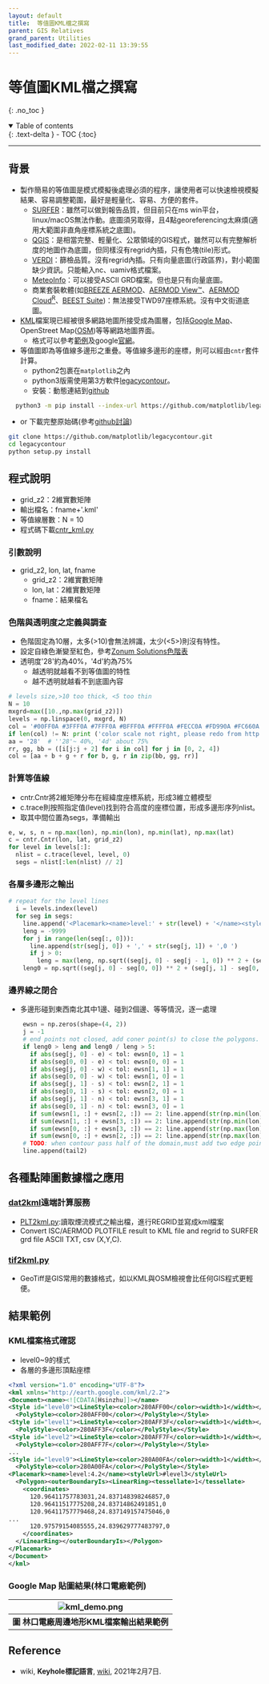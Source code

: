 ```yaml
---
layout: default
title:  等值圖KML檔之撰寫
parent: GIS Relatives
grand_parent: Utilities
last_modified_date: 2022-02-11 13:39:55
---
```


# 等值圖KML檔之撰寫
{: .no_toc }

<details open markdown="block">
  <summary>
    Table of contents
  </summary>
  {: .text-delta }
- TOC
{:toc}
</details>

---
## 背景
- 製作簡易的等值圖是模式模擬後處理必須的程序，讓使用者可以快速檢視模擬結果、容易調整範圍，最好是輕量化、容易、方便的套件。
  - [SURFER](https://www.goldensoftware.com/products/surfer)：雖然可以做到報告品質，但目前只在ms win平台，linux/macOS無法作動。底圖須另取得，且4點georeferencing太麻煩(適用大範圍非直角座標系統之底圖)。
  - [QGIS](https://zh.wikipedia.org/wiki/QGIS)：是相當完整、輕量化、公眾領域的GIS程式，雖然可以有完整解析度的地圖作為底圖，但同樣沒有regrid內插，只有色塊(tile)形式。
  - [VERDI](https://www.evernote.com/shard/s125/sh/e57ae550-4ee0-4417-b56b-b340f50bc43e/21f7f90a91e5ede50f228b557de1f347)：篩檢品質。沒有regrid內插。只有向量底圖(行政區界)，對小範圍缺少資訊。只能輸入nc、uamiv格式檔案。
  - [MeteoInfo](https://www.evernote.com/shard/s125/sh/1f1f4de7-a9b7-fb91-78df-1b03b06dc16b/5c16006937c386e7085358e70155c455)：可以接受ASCII GRD檔案。但也是只有向量底圖。
  - 商業套裝軟體(如[BREEZE AERMOD](https://www.trinityconsultants.com/software/dispersion/aermod)、[AERMOD View™](https://www.weblakes.com/products/aermod/index.html)、[AERMOD Cloud<sup>R</sup>](https://www.envitrans.com/software-aermod-cloud.php)、[BEEST Suite](https://www.providenceoris.com/product/beest-suite/))：無法接受TWD97座標系統。沒有中文街道底圖。
- [KML](https://zh.wikipedia.org/wiki/KML)檔案現已經被很多網路地圖所接受成為圖層，包括[Google Map]()、OpenStreet Map([OSM](https://www.openstreetmap.org/#map=8/23.611/120.768))等等網路地圖界面。
  - 格式可以參考[範例](https://sinotec2.github.io/Focus-on-Air-Quality/utilities/GIS/rd_kml/#檔案來源與解壓縮)及google[官網](https://developers.google.com/kml/documentation/kml_tut)。
- 等值圖即為等值線多邊形之重疊。等值線多邊形的座標，則可以經由`cntr`套件計算。
  - python2包裹在`matplotlib`之內
  - python3版需使用第3方軟件[legacycontour](https://github.com/matplotlib/legacycontour)。
  - 安裝：動態連結到[github](https://github.com/matplotlib/legacycontour.git)

```bash
  python3 -m pip install --index-url https://github.com/matplotlib/legacycontour.git legacycontour`
```
- or 下載完整原始碼(參考[github討論](https://github.com/badlands-model/pyBadlands_serial/issues/1))

```bash
git clone https://github.com/matplotlib/legacycontour.git
cd legacycontour
python setup.py install
```

## 程式說明
- grid_z2：2維實數矩陣
- 輸出檔名：fname+'.kml'
- 等值線層數：N = 10
- 程式碼下載[cntr_kml.py](https://github.com/sinotec2/Focus-on-Air-Quality/blob/main/utilities/GIS/cntr_kml.py)

### 引數說明
- grid_z2, lon, lat, fname
  - grid_z2：2維實數矩陣
  - lon, lat：2維實數矩陣
  - fname：結果檔名

### 色階與透明度之定義與調查
- 色階固定為10層，太多(>10)會無法辨識，太少(<5>)則沒有特性。
- 設定自綠色漸變至紅色，參考[Zonum Solutions色階表](http://www.zonums.com/online/color_ramp/)
- 透明度'28'約為40%，'4d'約為75%
  - 越透明就越看不到等值圖的特性
  - 越不透明就越看不到底圖內容

```python
# levels size,>10 too thick, <5 too thin
N = 10
mxgrd=max([10.,np.max(grid_z2)])
levels = np.linspace(0, mxgrd, N)
col = '#00FF0A #3FFF0A #7FFF0A #BFFF0A #FFFF0A #FECC0A #FD990A #FC660A #FB330A #FA000A'.replace('#', '').split()
if len(col) != N: print ('color scale not right, please redo from http://www.zonums.com/online/color_ramp/')
aa = '28'  # ''28'~ 40%, '4d' about 75%
rr, gg, bb = ([i[j:j + 2] for i in col] for j in [0, 2, 4])
col = [aa + b + g + r for b, g, r in zip(bb, gg, rr)]
```

### 計算等值線
- cntr.Cntr將2維矩陣分布在經緯度座標系統，形成3維立體模型
- c.trace則按照指定值(level)找到符合高度的座標位置，形成多邊形序列nlist。
- 取其中間位置為segs，準備輸出

```python
e, w, s, n = np.max(lon), np.min(lon), np.min(lat), np.max(lat)
c = cntr.Cntr(lon, lat, grid_z2)
for level in levels[:]:
  nlist = c.trace(level, level, 0)
  segs = nlist[:len(nlist) // 2]  
```

### 各層多邊形之輸出

```python
# repeat for the level lines
  i = levels.index(level)
  for seg in segs:
    line.append('<Placemark><name>level:' + str(level) + '</name><styleUrl>#level' + str(i) + head2)
    leng = -9999
    for j in range(len(seg[:, 0])):
      line.append(str(seg[j, 0]) + ',' + str(seg[j, 1]) + ',0 ')
      if j > 0:
        leng = max(leng, np.sqrt((seg[j, 0] - seg[j - 1, 0]) ** 2 + (seg[j, 1] - seg[j - 1, 1]) ** 2))
    leng0 = np.sqrt((seg[j, 0] - seg[0, 0]) ** 2 + (seg[j, 1] - seg[0, 1]) ** 2)
```
### 邊界線之閉合
- 多邊形碰到東西南北其中1邊、碰到2個邊、等等情況，逐一處理

```python
    ewsn = np.zeros(shape=(4, 2))
    j = -1
    # end points not closed, add coner point(s) to close the polygons.
    if leng0 > leng and leng0 / leng > 5:
      if abs(seg[j, 0] - e) < tol: ewsn[0, 1] = 1
      if abs(seg[0, 0] - e) < tol: ewsn[0, 0] = 1
      if abs(seg[j, 0] - w) < tol: ewsn[1, 1] = 1
      if abs(seg[0, 0] - w) < tol: ewsn[1, 0] = 1
      if abs(seg[j, 1] - s) < tol: ewsn[2, 1] = 1
      if abs(seg[0, 1] - s) < tol: ewsn[2, 0] = 1
      if abs(seg[j, 1] - n) < tol: ewsn[3, 1] = 1
      if abs(seg[0, 1] - n) < tol: ewsn[3, 0] = 1
      if sum(ewsn[1, :] + ewsn[2, :]) == 2: line.append(str(np.min(lon)) + ',' + str(np.min(lat)) + ',0 ')
      if sum(ewsn[1, :] + ewsn[3, :]) == 2: line.append(str(np.min(lon)) + ',' + str(np.max(lat)) + ',0 ')
      if sum(ewsn[0, :] + ewsn[3, :]) == 2: line.append(str(np.max(lon)) + ',' + str(np.max(lat)) + ',0 ')
      if sum(ewsn[0, :] + ewsn[2, :]) == 2: line.append(str(np.max(lon)) + ',' + str(np.min(lat)) + ',0 ')
    # TODO: when contour pass half of the domain,must add two edge points.
    line.append(tail2)
```

## 各種點陣圖數據檔之應用
### [dat2kml](http://114.32.164.198/dat2kml.html)遠端計算服務
- [PLT2kml.py](https://sinotec2.github.io/Focus-on-Air-Quality/PlumeModels/OU_pathways/PLT2kml/):讀取煙流模式之輸出檔，進行REGRID並寫成kml檔案
- Convert ISC/AERMOD PLOTFILE result to KML file and regrid to SURFER grd file ASCII TXT, csv (X,Y,C). 

### [tif2kml.py](https://sinotec2.github.io/Focus-on-Air-Quality/utilities/GIS/GeoTiff/#tif2kmlpy)
- GeoTiff是GIS常用的數據格式，如以KML與OSM檢視會比任何GIS程式更輕便。

## 結果範例
### KML檔案格式確認
- level0~9的樣式
- 各層的多邊形頂點座標

```xml
<?xml version="1.0" encoding="UTF-8"?>
<kml xmlns="http://earth.google.com/kml/2.2">
<Document><name><![CDATA[Hsinzhu]]></name>
<Style id="level0"><LineStyle><color>280AFF00</color><width>1</width></LineStyle>
  <PolyStyle><color>280AFF00</color></PolyStyle></Style>
<Style id="level1"><LineStyle><color>280AFF3F</color><width>1</width></LineStyle>
  <PolyStyle><color>280AFF3F</color></PolyStyle></Style>
<Style id="level2"><LineStyle><color>280AFF7F</color><width>1</width></LineStyle>
  <PolyStyle><color>280AFF7F</color></PolyStyle></Style>
...
<Style id="level9"><LineStyle><color>280A00FA</color><width>1</width></LineStyle>
  <PolyStyle><color>280A00FA</color></PolyStyle></Style>
<Placemark><name>level:4.2</name><styleUrl>#level3</styleUrl>
  <Polygon><outerBoundaryIs><LinearRing><tessellate>1</tessellate>
    <coordinates>
      120.96411757783031,24.837148398246857,0 
      120.96411517775208,24.83714862491851,0 
      120.96411757779468,24.837149157475046,0 
...      
      120.97579154085555,24.839629777483797,0 
    </coordinates>
  </LinearRing></outerBoundaryIs></Polygon>
</Placemark>
</Document>
</kml>
```

### Google Map 貼圖結果(林口電廠範例)

| ![kml_demo.png](https://github.com/sinotec2/Focus-on-Air-Quality/raw/main/assets/images/kml_demo.png) |
|:--:|
| <b>圖 林口電廠周邊地形KML檔案輸出結果範例</b>|  

## Reference
- wiki, **Keyhole標記語言**, [wiki](https://zh.wikipedia.org/wiki/KML), 2021年2月7日.
